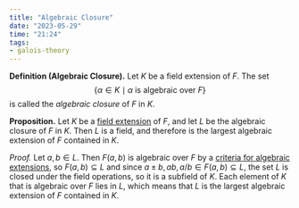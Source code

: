 ```yaml
---
title: "Algebraic Closure"
date: "2023-05-29"
time: "21:24"
tags:
- galois-theory
---
```

**Definition (Algebraic Closure).** Let $K$ be a field extension of $F$. The set 
$$
\lbrace \alpha \in K \mid \alpha \text{ is algebraic over }F \rbrace
$$is called the *algebraic closure* of $F$ in $K$. 

**Proposition.** Let $K$ be a [field extension](notes/Galois%20Theory/Basic%20Definitions%20for%20Fields.md) of $F$, and let $L$ be the algebraic closure of $F$ in $K$. Then $L$ is a field, and therefore is the largest algebraic extension of $F$ contained in $K$.

*Proof.* Let $a, b \in L$. Then $F(a, b)$ is algebraic over $F$ by a [criteria for algebraic extensions](notes/Galois%20Theory/Criteria%20for%20Algebraic%20Extensions.md), so $F(a, b) \subseteq L$ and since $a \pm b, ab, a/b \in F(a, b) \subseteq L$, the set $L$ is closed under the field operations, so it is a subfield of $K$. Each element of $K$ that is algebraic over $F$ lies in $L$, which means that $L$ is the largest algebraic extension of $F$ contained in $K$. 
